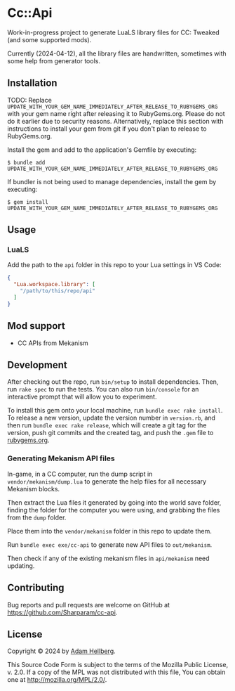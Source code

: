 # Cc::Api

Work-in-progress project to generate LuaLS library files for CC: Tweaked (and some supported mods).

Currently (2024-04-12), all the library files are handwritten, sometimes with some help from generator tools.

## Installation

TODO: Replace `UPDATE_WITH_YOUR_GEM_NAME_IMMEDIATELY_AFTER_RELEASE_TO_RUBYGEMS_ORG` with your gem name right after releasing it to RubyGems.org. Please do not do it earlier due to security reasons. Alternatively, replace this section with instructions to install your gem from git if you don't plan to release to RubyGems.org.

Install the gem and add to the application's Gemfile by executing:

    $ bundle add UPDATE_WITH_YOUR_GEM_NAME_IMMEDIATELY_AFTER_RELEASE_TO_RUBYGEMS_ORG

If bundler is not being used to manage dependencies, install the gem by executing:

    $ gem install UPDATE_WITH_YOUR_GEM_NAME_IMMEDIATELY_AFTER_RELEASE_TO_RUBYGEMS_ORG

## Usage

### LuaLS

Add the path to the `api` folder in this repo to your Lua settings in VS Code:

```json
{
  "Lua.workspace.library": [
    "/path/to/this/repo/api"
  ]
}
```

## Mod support

 - CC APIs from Mekanism

## Development

After checking out the repo, run `bin/setup` to install dependencies.
Then, run `rake spec` to run the tests.
You can also run `bin/console` for an interactive prompt that will allow you to experiment.

To install this gem onto your local machine, run `bundle exec rake install`.
To release a new version, update the version number in `version.rb`,
and then run `bundle exec rake release`, which will create a git tag for the version,
push git commits and the created tag, and push the `.gem` file to [rubygems.org](https://rubygems.org).

### Generating Mekanism API files

In-game, in a CC computer, run the dump script in `vendor/mekanism/dump.lua`
to generate the help files for all necessary Mekanism blocks.

Then extract the Lua files it generated by going into the world save folder,
finding the folder for the computer you were using, and grabbing the files
from the `dump` folder.

Place them into the `vendor/mekanism` folder in this repo to update them.

Run `bundle exec exe/cc-api` to generate new API files to `out/mekanism`.

Then check if any of the existing mekanism files in `api/mekanism` need updating.

## Contributing

Bug reports and pull requests are welcome on GitHub at https://github.com/Sharparam/cc-api.

## License

Copyright &copy; 2024 by [Adam Hellberg][sharparam].

This Source Code Form is subject to the terms of the Mozilla Public
License, v. 2.0. If a copy of the MPL was not distributed with this
file, You can obtain one at http://mozilla.org/MPL/2.0/.

[sharparam]: https://sharparam.com
